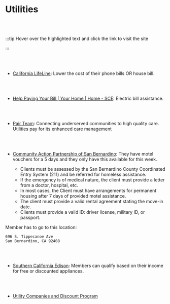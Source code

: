 # Utilities

<br></br>

:::tip Hover over the highlighted text and click the link to visit the site

:::

<br></br>

- [California LifeLine](https://www.californialifeline.com/en): Lower the cost of their phone bills OR house bill.

<br></br>

- [Help Paying Your Bill | Your Home | Home - SCE](https://www.sce.com/residential/assistance?from=/billhelp): Electric bill assistance.

<br></br>

- [Pair Team](https://www.pairteam.com/): Connecting underserved communities to high quality care. Utilities pay for its enhanced care management

<br></br>

- [Community Action Partnership of San Bernardino](https://www.capsbc.org): They have motel vouchers for a 5 days and they only have this available for this week.

  - Clients must be assessed by the San Bernardino County Coordinated
    Entry System (211) and be referred for homeless assistance.
  - If the emergency is of medical nature, the client must provide a
    letter from a doctor, hospital, etc.
  - In most cases, the Client must have arrangements for permanent
    housing after 7 days of provided motel assistance.
  - The client must provide a valid rental agreement stating the move-in date.
  - Clients must provide a valid ID: driver license, military ID, or passport.

Member has to go to this location:

```
696 S. Tippecanoe Ave
San Bernardino, CA 92408
```

<br></br>

- [Southern California Edison](https://www.sce.com/residential/assistance/energy-saving-program): Members can qualify based on their income for free or discounted appliances.

<br></br>

- [Utility Companies and Discount Program](https://riversideihss.org/PDF/UtilityProgramsRivCo.pdf)

<br></br>
